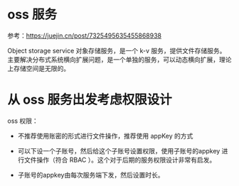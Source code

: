 # oss 服务

参考：https://juejin.cn/post/7325495635455868938

Object storage service 对象存储服务，是一个 k-v 服务，提供文件存储服务。主要解决分布式系统横向扩展问题，是一个单独的服务，可以动态横向扩展，理论上存储空间是无限的。



# 从 oss 服务出发考虑权限设计

oss 权限：

* 不推荐使用账密的形式进行文件操作，推荐使用 appKey 的方式

* 可以下设一个子账号，然后给这个子账号设置权限，使用子账号的appkey 进行文件操作（符合 RBAC ）。这个对于后期的服务权限设计非常有启发。
* 子账号的appkey由每次服务端下发，然后设置时长。